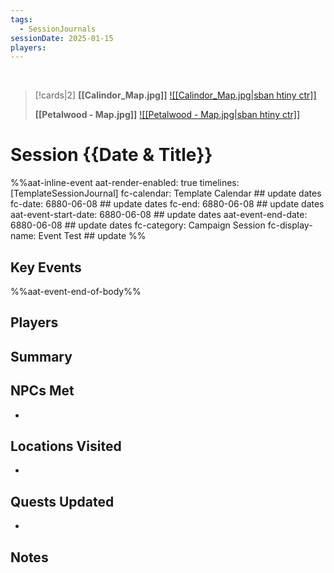 ```yaml
---
tags:
  - SessionJournals
sessionDate: 2025-01-15
players:
---
```


<br>

> [!cards|2]
> **[[Calindor_Map.jpg]]**
> [![[Calindor_Map.jpg\|sban htiny ctr]]](Calindor.md)
> 
> **[[Petalwood - Map.jpg]]**
> [![[Petalwood - Map.jpg\|sban htiny ctr]]](Petalwood.md)


# Session {{Date & Title}}


%%aat-inline-event
aat-render-enabled: true
timelines: [TemplateSessionJournal]
fc-calendar: Template Calendar ## update dates
fc-date: 6880-06-08 ## update dates
fc-end: 6880-06-08 ## update dates
aat-event-start-date: 6880-06-08 ## update dates
aat-event-end-date: 6880-06-08 ## update dates
fc-category: Campaign Session
fc-display-name: Event Test ## update
%%

## Key Events



%%aat-event-end-of-body%%


## Players

## Summary



## NPCs Met
- 

## Locations Visited
- 


## Quests Updated
- 

## Notes




